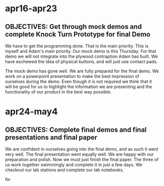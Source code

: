 # apr16-apr23
## OBJECTIVES: Get through mock demos and complete Knock Turn Prototype for final Demo

We have to get the programming done. That is the main priority. This is myself and Adam's main priority. Our mock demo is this Thursday. For that demo we will not integrate into the plywood contraption Adam has built. We have eschewed the idea of physical buttons, and will just use contact pads. 

The mock demo has gone well. We are fully prepared for the final demo. We work on a powerpoint presentation to make the best impression of ourselves during the demo. Even though it is not required we think that it will be good for us to highlight the information we are presenting and the functionality of our product in the best way possible. 

# apr24-may4
## OBJECTIVES: Complete final demos and final presentations and final paper

We are confident in ourselves going into the final demo, and as such it went very well. The final presentation went equally well. We are happy with our preparation and polish. Now we must just finish the final paper. The three of us work together swimmingly and complete it in just a few days. We checkout our lab stations and complete our lab notebooks. 

fin
